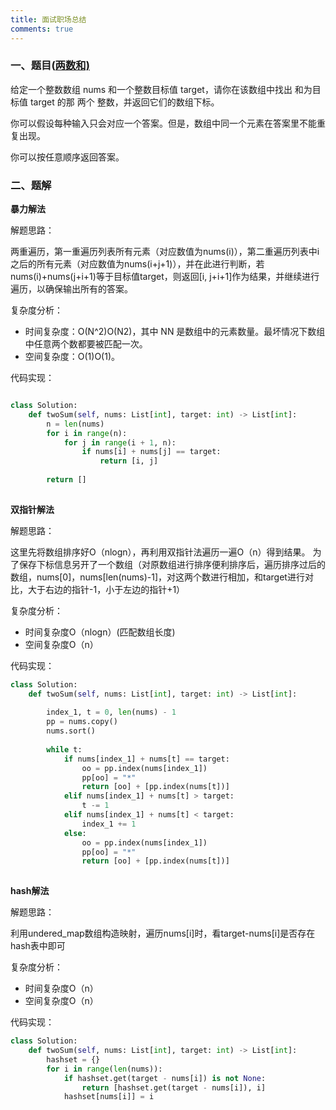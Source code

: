 ```yaml
---
title: 面试职场总结
comments: true
---
```


### 一、题目([两数和)](https://leetcode.cn/problems/two-sum/)

给定一个整数数组 nums 和一个整数目标值 target，请你在该数组中找出 和为目标值 target 的那 两个 整数，并返回它们的数组下标。

你可以假设每种输入只会对应一个答案。但是，数组中同一个元素在答案里不能重复出现。

你可以按任意顺序返回答案。

### 二、题解

**暴力解法**

解题思路：    

​    两重遍历，第一重遍历列表所有元素（对应数值为nums(i)），第二重遍历列表中i之后的所有元素（对应数值为nums(i+j+1)），并在此进行判断，若nums(i)+nums(j+i+1)等于目标值target，则返回[i, j+i+1]作为结果，并继续进行遍历，以确保输出所有的答案。

复杂度分析：

- 时间复杂度：O(N^2)O(N2)，其中 NN 是数组中的元素数量。最坏情况下数组中任意两个数都要被匹配一次。
- 空间复杂度：O(1)O(1)。

代码实现：

```python

class Solution:
    def twoSum(self, nums: List[int], target: int) -> List[int]:
        n = len(nums)
        for i in range(n):
            for j in range(i + 1, n):
                if nums[i] + nums[j] == target:
                    return [i, j]
 
        return []
 
```

**双指针解法**

解题思路：

这里先将数组排序好O（nlogn），再利用双指针法遍历一遍O（n）得到结果。
为了保存下标信息另开了一个数组（对原数组进行排序便利排序后，遍历排序过后的数组，nums[0]，nums[len(nums)-1]，对这两个数进行相加，和target进行对比，大于右边的指针-1，小于左边的指针+1）

复杂度分析：

- 时间复杂度O（nlogn）(匹配数组长度)
- 空间复杂度O（n）

代码实现：

```python
class Solution:
    def twoSum(self, nums: List[int], target: int) -> List[int]:
 
        index_1, t = 0, len(nums) - 1
        pp = nums.copy()
        nums.sort()
 
        while t:
            if nums[index_1] + nums[t] == target:
                oo = pp.index(nums[index_1])
                pp[oo] = "*"
                return [oo] + [pp.index(nums[t])]
            elif nums[index_1] + nums[t] > target:
                t -= 1
            elif nums[index_1] + nums[t] < target:
                index_1 += 1
            else:
                oo = pp.index(nums[index_1])
                pp[oo] = "*"
                return [oo] + [pp.index(nums[t])]
 
```

**hash解法**

解题思路：

利用undered_map数组构造映射，遍历nums[i]时，看target-nums[i]是否存在hash表中即可

复杂度分析：

- 时间复杂度O（n）
- 空间复杂度O（n）

代码实现：

```python
class Solution:
    def twoSum(self, nums: List[int], target: int) -> List[int]:
        hashset = {}
        for i in range(len(nums)):
            if hashset.get(target - nums[i]) is not None:
                return [hashset.get(target - nums[i]), i]
            hashset[nums[i]] = i
```


